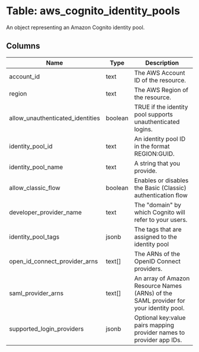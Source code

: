 
# Table: aws_cognito_identity_pools
An object representing an Amazon Cognito identity pool.
## Columns
| Name        | Type           | Description  |
| ------------- | ------------- | -----  |
|account_id|text|The AWS Account ID of the resource.|
|region|text|The AWS Region of the resource.|
|allow_unauthenticated_identities|boolean|TRUE if the identity pool supports unauthenticated logins.|
|identity_pool_id|text|An identity pool ID in the format REGION:GUID.|
|identity_pool_name|text|A string that you provide.|
|allow_classic_flow|boolean|Enables or disables the Basic (Classic) authentication flow|
|developer_provider_name|text|The "domain" by which Cognito will refer to your users.|
|identity_pool_tags|jsonb|The tags that are assigned to the identity pool|
|open_id_connect_provider_arns|text[]|The ARNs of the OpenID Connect providers.|
|saml_provider_arns|text[]|An array of Amazon Resource Names (ARNs) of the SAML provider for your identity pool.|
|supported_login_providers|jsonb|Optional key:value pairs mapping provider names to provider app IDs.|
